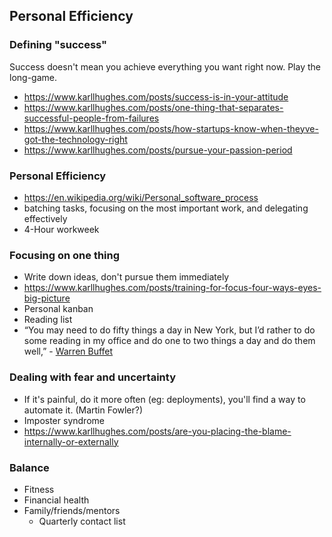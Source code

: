 ## Personal Efficiency

### Defining "success"
Success doesn't mean you achieve everything you want right now. Play the long-game.

- https://www.karllhughes.com/posts/success-is-in-your-attitude
- https://www.karllhughes.com/posts/one-thing-that-separates-successful-people-from-failures
- https://www.karllhughes.com/posts/how-startups-know-when-theyve-got-the-technology-right
- https://www.karllhughes.com/posts/pursue-your-passion-period

### Personal Efficiency
- https://en.wikipedia.org/wiki/Personal_software_process
- batching tasks, focusing on the most important work, and delegating effectively
- 4-Hour workweek

### Focusing on one thing
- Write down ideas, don't pursue them immediately
- https://www.karllhughes.com/posts/training-for-focus-four-ways-eyes-big-picture
- Personal kanban
- Reading list
- “You may need to do fifty things a day in New York, but I’d rather to do some reading in my office and do one to two things a day and do them well,” - [Warren Buffet](https://www.americanexpress.com/us/small-business/openforum/articles/successful-entrepreneurs-secrets-to-mastering-work-life-balance/)

### Dealing with fear and uncertainty
- If it's painful, do it more often (eg: deployments), you'll find a way to automate it. (Martin Fowler?)
- Imposter syndrome
- https://www.karllhughes.com/posts/are-you-placing-the-blame-internally-or-externally

### Balance
- Fitness
- Financial health
- Family/friends/mentors
  - Quarterly contact list